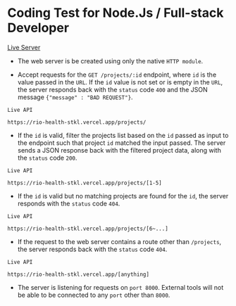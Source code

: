 # Coding Test for Node.Js / Full-stack Developer

[Live Server](https://rio-health-stkl.vercel.app/)

- The web server is be created using only the native `HTTP module`.

- Accept requests for the `GET /projects/:id` endpoint, where `id` is the value passed in the `URL`. If the `id` value is not set or is empty in the `URL`, the server responds back with the `status` code `400` and the JSON message `{"message" : "BAD REQUEST"}`.

```
Live API

https://rio-health-stkl.vercel.app/projects/
```

- If the `id` is valid, filter the projects list based on the `id` passed as input to the endpoint such that project `id` matched the input passed. The server sends a JSON response back with the filtered project data, along with the `status` code `200`.

```
Live API

https://rio-health-stkl.vercel.app/projects/[1-5]
```

- If the `id` is valid but no matching projects are found for the `id`, the server responds with the `status` code `404`.

```
Live API

https://rio-health-stkl.vercel.app/projects/[6~...]
```

- If the request to the web server contains a route other than `/projects`, the server responds back with the `status` code `404`.

```
Live API

https://rio-health-stkl.vercel.app/[anything]
```

- The server is listening for requests on `port 8000`. External tools will not be able to be connected to any `port` other than `8000`.
